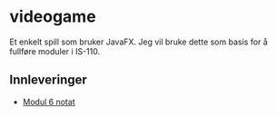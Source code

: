 # videogame

Et enkelt spill som bruker JavaFX.
Jeg vil bruke dette som basis for å fullføre moduler i IS-110.

## Innleveringer

* [Modul 6 notat](https://chinatsu.github.io/Modul6)
